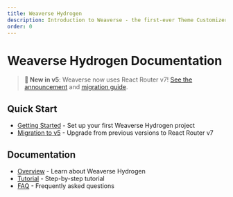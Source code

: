 ```yaml
---
title: Weaverse Hydrogen
description: Introduction to Weaverse - the first-ever Theme Customizer & CMS for Shopify Hydrogen, now powered by React Router v7.
order: 0
---
```


# Weaverse Hydrogen Documentation

> **🚀 New in v5**: Weaverse now uses React Router v7! [See the announcement](/docs/hydrogen/v5-announcement) and [migration guide](/docs/hydrogen/migration-to-v5).

## Quick Start

- [Getting Started](/docs/hydrogen/getting-started) - Set up your first Weaverse Hydrogen project
- [Migration to v5](/docs/hydrogen/migration-to-v5) - Upgrade from previous versions to React Router v7

## Documentation

- [Overview](/docs/hydrogen/overview) - Learn about Weaverse Hydrogen
- [Tutorial](/docs/hydrogen/tutorial) - Step-by-step tutorial
- [FAQ](/docs/hydrogen/faq) - Frequently asked questions
